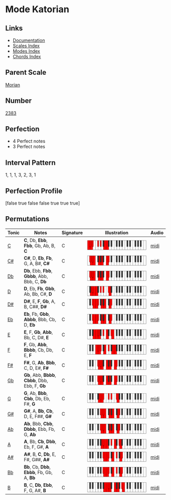 # Mode Katorian

## Links

- [Documentation](index.md)
- [Scales Index](Scales.md)
- [Modes Index](Modes.md)
- [Chords Index](Chords.md)

## Parent Scale

[Morian](ScaleMorian.md)

## Number

[2383](https://ianring.com/musictheory/scales/2383)

## Perfection

- 4 Perfect notes
- 3 Perfect notes

## Interval Pattern

1, 1, 1, 3, 2, 3, 1

## Perfection Profile

[false true false false true true true]

## Permutations

| Tonic | Notes | Signature | Illustration | Audio |
|-------|-------|-----------|--------------|-------|
| [C](ModeCNaturalKatorian.md) | **C**, Db, **Ebb**, **Fbb**, Gb, Ab, B, **C** | C | ![CNaturalKatorian](ModeCNaturalKatorian.png) | [midi](https://github.com/edipermadi/music/blob/main/docs/ModeCNaturalKatorian.mid?raw=true) |
| [C#](ModeCSharpKatorian.md) | **C#**, D, **Eb**, **Fb**, G, A, B#, **C#** | C | ![CSharpKatorian](ModeCSharpKatorian.png) | [midi](https://github.com/edipermadi/music/blob/main/docs/ModeCSharpKatorian.mid?raw=true) |
| [Db](ModeDFlatKatorian.md) | **Db**, Ebb, **Fbb**, **Gbbb**, Abb, Bbb, C, **Db** | C | ![DFlatKatorian](ModeDFlatKatorian.png) | [midi](https://github.com/edipermadi/music/blob/main/docs/ModeDFlatKatorian.mid?raw=true) |
| [D](ModeDNaturalKatorian.md) | **D**, Eb, **Fb**, **Gbb**, Ab, Bb, C#, **D** | C | ![DNaturalKatorian](ModeDNaturalKatorian.png) | [midi](https://github.com/edipermadi/music/blob/main/docs/ModeDNaturalKatorian.mid?raw=true) |
| [D#](ModeDSharpKatorian.md) | **D#**, E, **F**, **Gb**, A, B, C##, **D#** | C | ![DSharpKatorian](ModeDSharpKatorian.png) | [midi](https://github.com/edipermadi/music/blob/main/docs/ModeDSharpKatorian.mid?raw=true) |
| [Eb](ModeEFlatKatorian.md) | **Eb**, Fb, **Gbb**, **Abbb**, Bbb, Cb, D, **Eb** | C | ![EFlatKatorian](ModeEFlatKatorian.png) | [midi](https://github.com/edipermadi/music/blob/main/docs/ModeEFlatKatorian.mid?raw=true) |
| [E](ModeENaturalKatorian.md) | **E**, F, **Gb**, **Abb**, Bb, C, D#, **E** | C | ![ENaturalKatorian](ModeENaturalKatorian.png) | [midi](https://github.com/edipermadi/music/blob/main/docs/ModeENaturalKatorian.mid?raw=true) |
| [F](ModeFNaturalKatorian.md) | **F**, Gb, **Abb**, **Bbbb**, Cb, Db, E, **F** | C | ![FNaturalKatorian](ModeFNaturalKatorian.png) | [midi](https://github.com/edipermadi/music/blob/main/docs/ModeFNaturalKatorian.mid?raw=true) |
| [F#](ModeFSharpKatorian.md) | **F#**, G, **Ab**, **Bbb**, C, D, E#, **F#** | C | ![FSharpKatorian](ModeFSharpKatorian.png) | [midi](https://github.com/edipermadi/music/blob/main/docs/ModeFSharpKatorian.mid?raw=true) |
| [Gb](ModeGFlatKatorian.md) | **Gb**, Abb, **Bbbb**, **Cbbb**, Dbb, Ebb, F, **Gb** | C | ![GFlatKatorian](ModeGFlatKatorian.png) | [midi](https://github.com/edipermadi/music/blob/main/docs/ModeGFlatKatorian.mid?raw=true) |
| [G](ModeGNaturalKatorian.md) | **G**, Ab, **Bbb**, **Cbb**, Db, Eb, F#, **G** | C | ![GNaturalKatorian](ModeGNaturalKatorian.png) | [midi](https://github.com/edipermadi/music/blob/main/docs/ModeGNaturalKatorian.mid?raw=true) |
| [G#](ModeGSharpKatorian.md) | **G#**, A, **Bb**, **Cb**, D, E, F##, **G#** | C | ![GSharpKatorian](ModeGSharpKatorian.png) | [midi](https://github.com/edipermadi/music/blob/main/docs/ModeGSharpKatorian.mid?raw=true) |
| [Ab](ModeAFlatKatorian.md) | **Ab**, Bbb, **Cbb**, **Dbbb**, Ebb, Fb, G, **Ab** | C | ![AFlatKatorian](ModeAFlatKatorian.png) | [midi](https://github.com/edipermadi/music/blob/main/docs/ModeAFlatKatorian.mid?raw=true) |
| [A](ModeANaturalKatorian.md) | **A**, Bb, **Cb**, **Dbb**, Eb, F, G#, **A** | C | ![ANaturalKatorian](ModeANaturalKatorian.png) | [midi](https://github.com/edipermadi/music/blob/main/docs/ModeANaturalKatorian.mid?raw=true) |
| [A#](ModeASharpKatorian.md) | **A#**, B, **C**, **Db**, E, F#, G##, **A#** | C | ![ASharpKatorian](ModeASharpKatorian.png) | [midi](https://github.com/edipermadi/music/blob/main/docs/ModeASharpKatorian.mid?raw=true) |
| [Bb](ModeBFlatKatorian.md) | **Bb**, Cb, **Dbb**, **Ebbb**, Fb, Gb, A, **Bb** | C | ![BFlatKatorian](ModeBFlatKatorian.png) | [midi](https://github.com/edipermadi/music/blob/main/docs/ModeBFlatKatorian.mid?raw=true) |
| [B](ModeBNaturalKatorian.md) | **B**, C, **Db**, **Ebb**, F, G, A#, **B** | C | ![BNaturalKatorian](ModeBNaturalKatorian.png) | [midi](https://github.com/edipermadi/music/blob/main/docs/ModeBNaturalKatorian.mid?raw=true) |
